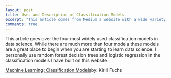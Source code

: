 ```yaml
---
layout: post
title: Uses and Description of Classification Models
excerpt: "This article comes from Medium a website with a wide variety of informative articles. This specific article outlines what classification is and four different classification models."
comments: true
---
```


This article goes over the four most widely used classification models in data science. While there are much more than four models these models are a great place to begin when you are starting to learn data science. I personally use random forest decision trees and logistic regression in the classification models I have built on this website.

<a href="https://medium.com/fuzz/machine-learning-classification-models-3040f71e2529/">Machine Learning: Classification Models</a>by: Kirill Fuchs
